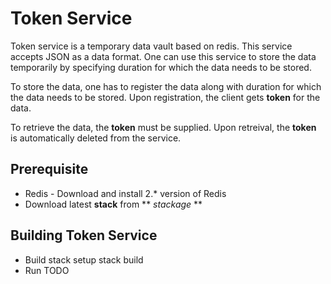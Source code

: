 
# Token Service 
Token service is a temporary data vault based on redis. This service
accepts JSON as a data format. One can use this service to store the
data temporarily by specifying duration for which the data needs to be
stored. 

To store the data, one has to register the data along with duration
for which the data needs to be stored. Upon registration, the client
gets **token** for the data. 

To retrieve the data, the **token** must be supplied. Upon retreival,
the **token** is automatically deleted from the service. 

## Prerequisite
* Redis - Download and install 2.* version of Redis
* Download latest **stack** from ** *stackage* **
    
## Building Token Service

* Build
        stack setup
        stack build
* Run 
  TODO
        
